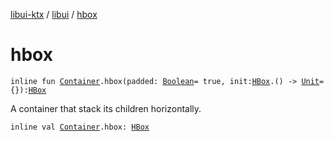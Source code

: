 [libui-ktx](../index.md) / [libui](index.md) / [hbox](./hbox.md)

# hbox

`inline fun `[`Container`](-container/index.md)`.hbox(padded: `[`Boolean`](https://kotlinlang.org/api/latest/jvm/stdlib/kotlin/-boolean/index.html)` = true, init: `[`HBox`](-h-box/index.md)`.() -> `[`Unit`](https://kotlinlang.org/api/latest/jvm/stdlib/kotlin/-unit/index.html)` = {}): `[`HBox`](-h-box/index.md)

A container that stack its children horizontally.

`inline val `[`Container`](-container/index.md)`.hbox: `[`HBox`](-h-box/index.md)